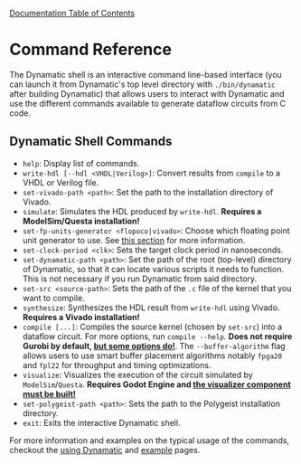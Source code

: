[Documentation Table of Contents](../README.md)
# Command Reference
The Dynamatic shell is an interactive command line-based interface (you can launch it from Dynamatic's top level directory with `./bin/dynamatic` after building Dynamatic) that allows users to interact with Dynamatic and use the different commands available to generate dataflow circuits from C code.

## Dynamatic Shell Commands
- `help`: Display list of commands.
- `write-hdl [--hdl <VHDL|Verilog>]`: Convert results from `compile` to a VHDL or Verilog file.
- `set-vivado-path <path>`: Set the path to the installation directory of Vivado.
- `simulate`: Simulates the HDL produced by `write-hdl`. **Requires a ModelSim/Questa installation!**
- `set-fp-units-generator <flopoco|vivado>`: Choose which floating point unit generator to use. See [this section](#floating-point-ips) for more information.
- `set-clock-period <clk>`: Sets the target clock period in nanoseconds.
- `set-dynamatic-path <path>`: Set the path of the root (top-level) directory of Dynamatic, so that it can locate various scripts it needs to function. This is not necessary if you run Dynamatic from said directory.
- `set-src <source-path>`: Sets the path of the `.c` file of the kernel that you want to compile. 
- `synthesize`: Synthesizes the HDL result from `write-hdl` using Vivado. **Requires a Vivado installation!**
- `compile [...]`: Compiles the source kernel (chosen by `set-src`) into a dataflow circuit. For more options, run `compile --help`. **Does not require Gurobi by default, [but some options do!](Optimizations.md#optimization-algorithms-in-dynamatic)**. The `--buffer-algorithm` flag allows users to use smart buffer placement algorithms notably `fpga20` and `fpl22` for throughput and timing optimizations.
- `visualize`: Visualizes the execution of the circuit simulated by `ModelSim`/`Questa`. **Requires Godot Engine and [the visualizer component must be built!](AdvancedBuild.md#4-interactive-dataflow-circuit-visualizer)**
- `set-polygeist-path <path>`: Sets the path to the Polygeist installation directory.
- `exit`: Exits the interactive Dynamatic shell.

For more information and examples on the typical usage of the commands, checkout the [using Dynamatic](../GettingStarted/Tutorials/Introduction/UsingDynamatic.md) and [example](../GettingStarted/Tutorials/Introduction/Examples.md) pages.
